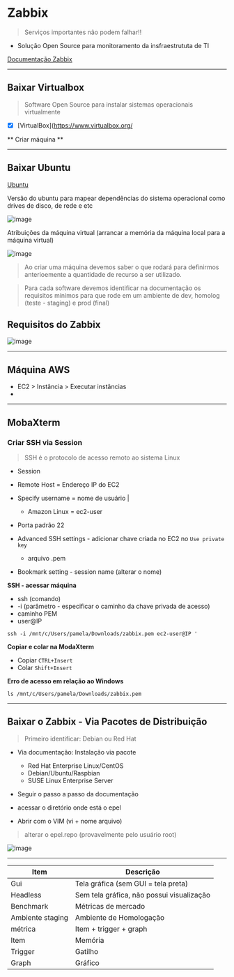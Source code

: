 # Zabbix

> Serviços importantes não podem falhar!!

- Solução Open Source para monitoramento da insfraestrututa de TI

[Documentação Zabbix](https://www.zabbix.com/br/manuals)

____________

## Baixar Virtualbox

> Software Open Source para instalar sistemas operacionais virtualmente

- [x] [VirtualBox](https://www.virtualbox.org/

** Criar máquina **

______________

## Baixar Ubuntu

[Ubuntu](https://ubuntu.com/download)

Versão do ubuntu para mapear dependências do sistema operacional como drives de disco, de rede e etc


![image](https://user-images.githubusercontent.com/108991648/216650258-d7dd8fd7-5b70-43a2-930a-8b37b650c5f7.png)

Atribuições da máquina virtual (arrancar a memória da máquina local para a máquina virtual)

![image](https://user-images.githubusercontent.com/108991648/216651712-82367498-5e7e-48b6-85de-cf47eb7a3752.png)

> Ao criar uma máquina devemos saber o que rodará para definirmos anterioemente a quantidade de recurso a ser utilizado.

> Para cada software devemos identificar na documentação os requisitos mínimos para que rode em um ambiente de dev, homolog (teste - staging) e prod (final)

## Requisitos do Zabbix

![image](https://user-images.githubusercontent.com/108991648/216656807-81d9e1b8-9432-4988-8efc-cbf0a614405b.png)


______________

## Máquina AWS

- EC2 > Instância > Executar instâncias
- 

______________
## MobaXterm 

### Criar SSH via Session

> SSH é o protocolo de acesso remoto ao sistema Linux

- Session
- Remote Host = Endereço IP do EC2
- Specify username = nome de usuário | 
    - Amazon Linux = ec2-user
- Porta padrão 22 

- Advanced SSH settings - adicionar chave criada no EC2 no `Use private key`
    - arquivo .pem
- Bookmark setting - session name (alterar o nome)

**SSH - acessar máquina**

- ssh (comando)
- -i (parâmetro - especificar o caminho da chave privada de acesso)
- caminho PEM
- user@IP

```mobaxterm
ssh -i /mnt/c/Users/pamela/Downloads/zabbix.pem ec2-user@IP '
```

**Copiar e colar na ModaXterm**

- Copiar `CTRL+Insert`
- Colar `Shift+Insert`

**Erro de acesso em relação ao Windows**

`ls /mnt/c/Users/pamela/Downloads/zabbix.pem`

___________________

## Baixar o Zabbix - Via Pacotes de Distribuição

> Primeiro identificar: Debian ou Red Hat

- Via documentação: Instalação via pacote
    - Red Hat Enterprise Linux/CentOS
    - Debian/Ubuntu/Raspbian
    - SUSE Linux Enterprise Server

- Seguir o passo a passo da documentação
- acessar o diretório onde está o epel
- Abrir com o VIM (vi + nome arquivo)

> alterar o epel.repo (provavelmente pelo usuário root)





![image](https://user-images.githubusercontent.com/108991648/216977924-d4836639-a6a8-45ca-9aae-316776f06812.png)


__________

Item | Descrição
-|-
Gui | Tela gráfica (sem GUI = tela preta)
Headless | Sem tela gráfica, não possui visualização
Benchmark | Métricas de mercado
Ambiente staging | Ambiente de Homologação
métrica | Item + trigger + graph
Item | Memória
Trigger | Gatilho
Graph | Gráfico